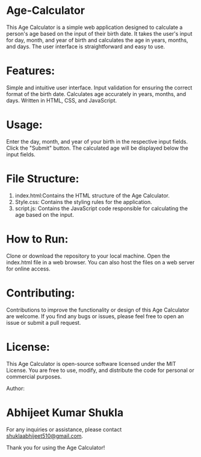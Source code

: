 # Age-Calculator

This Age Calculator is a simple web application designed to calculate a person's age based on the input of their birth date. It takes the user's input for day, month, and year of birth and calculates the age in years, months, and days. The user interface is straightforward and easy to use.

# Features:

Simple and intuitive user interface.
Input validation for ensuring the correct format of the birth date.
Calculates age accurately in years, months, and days.
Written in HTML, CSS, and JavaScript.

# Usage:

Enter the day, month, and year of your birth in the respective input fields.
Click the "Submit" button.
The calculated age will be displayed below the input fields.

 # File Structure:

1) index.html:Contains the HTML structure of the Age Calculator.
2) Style.css: Contains the styling rules for the application.
3) script.js: Contains the JavaScript code responsible for calculating the age based on the input.

          
# How to Run:

Clone or download the repository to your local machine.
Open the index.html file in a web browser.
You can also host the files on a web server for online access.

# Contributing:
Contributions to improve the functionality or design of this Age Calculator are welcome. If you find any bugs or issues, please feel free to open an issue or submit a pull request.

# License:
This Age Calculator is open-source software licensed under the MIT License. You are free to use, modify, and distribute the code for personal or commercial purposes.

Author:
 # Abhijeet Kumar Shukla

For any inquiries or assistance, please contact shuklaabhijeet510@gmail.com.

Thank you for using the Age Calculator!
